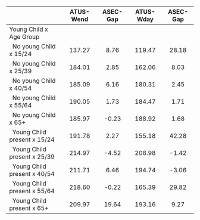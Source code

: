 
|                      |    ATUS-Wend |     ASEC-Gap |    ATUS-Wday |     ASEC-Gap |
| -------------------- | :----------: | :----------: | :----------: | :----------: |
| Young Child x Age Group |              |              |              |              |
| &nbsp;&nbsp;No young Child x 15/24 |       137.27 |         8.76 |       119.47 |        28.18 |
| &nbsp;&nbsp;No young Child x 25/39 |       184.01 |         2.85 |       162.06 |         8.03 |
| &nbsp;&nbsp;No young Child x 40/54 |       185.09 |         6.16 |       180.31 |         2.45 |
| &nbsp;&nbsp;No young Child x 55/64 |       190.05 |         1.73 |       184.47 |         1.71 |
| &nbsp;&nbsp;No young Child x 65+ |       185.97 |        -0.23 |       188.92 |         1.68 |
| &nbsp;&nbsp;Young Child present x 15/24 |       191.78 |         2.27 |       155.18 |        42.28 |
| &nbsp;&nbsp;Young Child present x 25/39 |       214.97 |        -4.52 |       208.98 |        -1.42 |
| &nbsp;&nbsp;Young Child present x 40/54 |       211.71 |         6.46 |       194.74 |        -3.06 |
| &nbsp;&nbsp;Young Child present x 55/64 |       218.60 |        -0.22 |       165.39 |        29.82 |
| &nbsp;&nbsp;Young Child present x 65+ |       209.97 |        19.64 |       193.16 |         9.27 |

